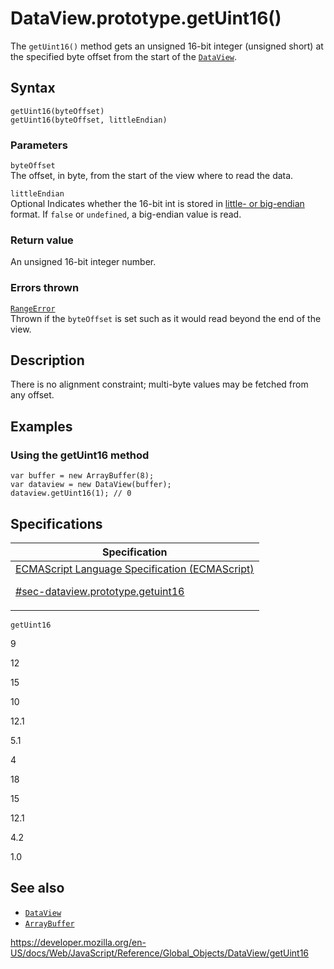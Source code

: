 # DataView.prototype.getUint16()

The `getUint16()` method gets an unsigned 16-bit integer (unsigned short) at the specified byte offset from the start of the [`DataView`](../dataview).

## Syntax

    getUint16(byteOffset)
    getUint16(byteOffset, littleEndian)

### Parameters

`byteOffset`  
The offset, in byte, from the start of the view where to read the data.

`littleEndian`  
<span class="badge inline optional">Optional</span> Indicates whether the 16-bit int is stored in [little- or big-endian](https://developer.mozilla.org/en-US/docs/Glossary/Endianness) format. If `false` or `undefined`, a big-endian value is read.

### Return value

An unsigned 16-bit integer number.

### Errors thrown

[`RangeError`](../rangeerror)  
Thrown if the `byteOffset` is set such as it would read beyond the end of the view.

## Description

There is no alignment constraint; multi-byte values may be fetched from any offset.

## Examples

### Using the getUint16 method

    var buffer = new ArrayBuffer(8);
    var dataview = new DataView(buffer);
    dataview.getUint16(1); // 0

## Specifications

<table><thead><tr class="header"><th>Specification</th></tr></thead><tbody><tr class="odd"><td><a href="https://tc39.es/ecma262/#sec-dataview.prototype.getuint16">ECMAScript Language Specification (ECMAScript) 
<br/>


<span class="small">#sec-dataview.prototype.getuint16</span></a></td></tr></tbody></table>

`getUint16`

9

12

15

10

12.1

5.1

4

18

15

12.1

4.2

1.0

## See also

-   [`DataView`](../dataview)
-   [`ArrayBuffer`](../arraybuffer)

<a href="https://developer.mozilla.org/en-US/docs/Web/JavaScript/Reference/Global_Objects/DataView/getUint16" class="_attribution-link">https://developer.mozilla.org/en-US/docs/Web/JavaScript/Reference/Global_Objects/DataView/getUint16</a>
